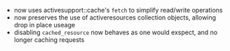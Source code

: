 - now uses activesupport::cache's `fetch` to simplify read/write operations 
- now preserves the use of activeresources collection objects, allowing drop in place useage
- disabling `cached_resource` now behaves as one would exspect, and no longer caching requests 